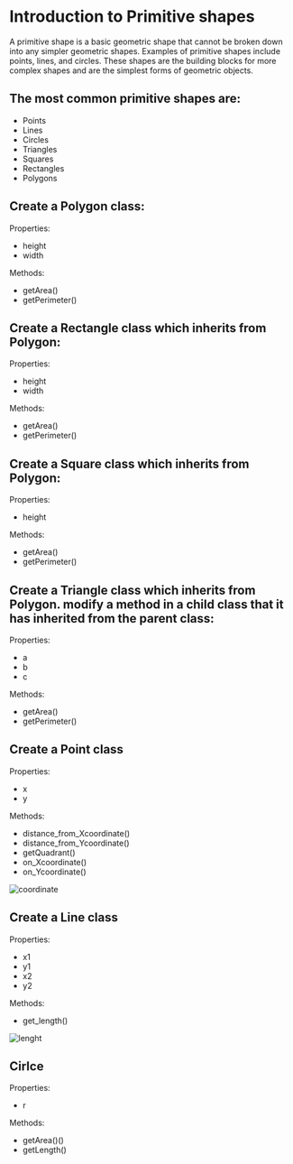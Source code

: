 # Introduction to Primitive shapes

A primitive shape is a basic geometric shape that cannot be broken down into any simpler geometric shapes. Examples of primitive shapes include points, lines, and circles. These shapes are the building blocks for more complex shapes and are the simplest forms of geometric objects.

## The most common primitive shapes are:

- Points
- Lines
- Circles
- Triangles
- Squares
- Rectangles
- Polygons

## Create a Polygon class:

Properties:

- height
- width

Methods:

- getArea()
- getPerimeter()

## Create a Rectangle class which inherits from Polygon:

Properties:

- height
- width

Methods:

- getArea()
- getPerimeter()

## Create a Square class which inherits from Polygon:

Properties:

- height

Methods:

- getArea()
- getPerimeter()

## Create a Triangle class which inherits from Polygon. modify a method in a child class that it has inherited from the parent class:

Properties:

- a
- b
- c

Methods:

- getArea()
- getPerimeter()

## Create a Point class

Properties:

- x
- y

Methods:

- distance_from_Xcoordinate()
- distance_from_Ycoordinate()
- getQuadrant()
- on_Xcoordinate()
- on_Ycoordinate()

![coordinate](https://cdn.ttgtmedia.com/rms/onlineimages/x_and_y_coordinates_in_four_quadrants-h.png)

## Create a Line class

Properties:

- x1
- y1
- x2
- y2

Methods:

- get_length()

![lenght](https://wumbo.net/formulas/distance-between-two-points-2d/main-450-250.svg)

## Cirlce

Properties:

- r

Methods:

- getArea()()
- getLength()